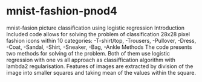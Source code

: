 # mnist-fashion-pnod4
mnist-fasion picture classification using logistic regression
Introduction
Included code allows for solving the problem of classification 28x28 pixel fashion icons within 10 categories:
-T-shirt/top,
-Trousers,
-Pullover,
-Dress,
-Coat,
-Sandal,
-Shirt,
-Sneaker,
-Bag,
-Ankle
Methods
The code presents two methods for solving of the problem. Both of them use logistic regression with one vs all approach as classiffication algorithm with lambda2 regularisation.
Features of images are extracted by division of the image into smaller squares and taking mean of the values within the square.
